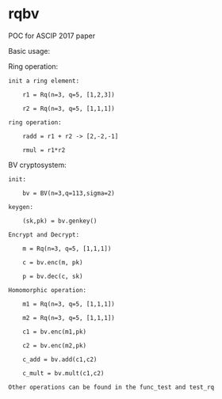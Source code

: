 # rqbv
POC for ASCIP 2017 paper

Basic usage:

Ring operation:

    init a ring element: 

        r1 = Rq(n=3, q=5, [1,2,3])

        r2 = Rq(n=3, q=5, [1,1,1])

    ring operation:

        radd = r1 + r2 -> [2,-2,-1]

        rmul = r1*r2

BV cryptosystem:

    init:

        bv = BV(n=3,q=113,sigma=2)

    keygen:

        (sk,pk) = bv.genkey()

    Encrypt and Decrypt:

        m = Rq(n=3, q=5, [1,1,1])

        c = bv.enc(m, pk)

        p = bv.dec(c, sk)

    Homomorphic operation:

        m1 = Rq(n=3, q=5, [1,1,1])

        m2 = Rq(n=3, q=5, [1,1,1])

        c1 = bv.enc(m1,pk)

        c2 = bv.enc(m2,pk)

        c_add = bv.add(c1,c2)

        c_mult = bv.mult(c1,c2)

    Other operations can be found in the func_test and test_rq
        



 
